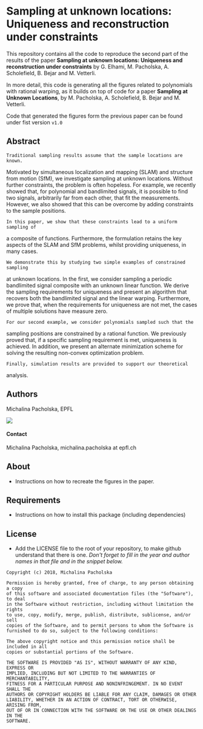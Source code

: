 
# Sampling at unknown locations: Uniqueness and reconstruction under constraints

This repository contains all the code to reproduce the second part of the 
results of the paper
**Sampling at unknown locations: Uniqueness and reconstruction under 
constraints**
 by G. Elhami, M. Pacholska, A. Scholefield, B. Bejar and M. Vetterli.

In more detail, this code is generating all the figures related to polynomials 
with rational warping,
as it builds on top of code for a paper
**Sampling at Unknown Locations**, by M. Pacholska, A. Scholefield, B. Bejar and 
M. Vetterli.

Code that generated the figures form the previous paper can be found under fist 
version `v1.0`

## Abstract

    Traditional sampling results assume that the sample locations are known. 
Motivated by simultaneous localization and mapping (SLAM) and structure from 
motion (SfM), we investigate sampling at unknown locations. Without further 
constraints, the problem is often hopeless. For example, we recently showed 
that, for polynomial and bandlimited signals, it is possible to find two 
signals, arbitrarily far from each other, that fit the measurements. However, we 
also showed that this can be overcome by adding constraints to the sample 
positions.

    In this paper, we show that these constraints lead to a uniform sampling of 
a composite of functions. Furthermore, the formulation retains the key aspects 
of the SLAM and SfM problems, whilst providing uniqueness, in many cases.

    We demonstrate this by studying two simple examples of constrained sampling 
at unknown locations. In the first, we consider sampling a periodic bandlimited 
signal composite with an unknown linear function. We derive the sampling 
requirements for uniqueness and present an algorithm that recovers both the 
bandlimited signal and the linear warping. Furthermore, we prove that, when the 
requirements for uniqueness are not met, the cases of multiple solutions have 
measure zero.

    For our second example, we consider polynomials sampled such that the 
sampling positions are constrained by a rational function. We previously proved 
that, if a specific sampling requirement is met, uniqueness is achieved. In 
addition, we present an alternate minimization scheme for solving the resulting 
non-convex optimization problem.

    Finally, simulation results are provided to support our theoretical 
analysis.

## Authors

Michalina Pacholska, EPFL

<img 
src="http://lcav.epfl.ch/files/content/sites/lcav/files/images/Home/
LCAV_anim_200.gif">


#### Contact

Michalina Pacholska, michalina.pacholska at epfl.ch

## About

* Instructions on how to recreate the figures in the paper.

## Requirements

* Instructions on how to install this package (including dependencies)

## License

* Add the LICENSE file to the root of your repository, to make github understand 
that there is one. *Don't forget to fill in the year and author names in that 
file and in the snippet below.*

```
Copyright (c) 2018, Michalina Pacholska

Permission is hereby granted, free of charge, to any person obtaining a copy
of this software and associated documentation files (the "Software"), to deal
in the Software without restriction, including without limitation the rights
to use, copy, modify, merge, publish, distribute, sublicense, and/or sell
copies of the Software, and to permit persons to whom the Software is
furnished to do so, subject to the following conditions:

The above copyright notice and this permission notice shall be included in all
copies or substantial portions of the Software.

THE SOFTWARE IS PROVIDED "AS IS", WITHOUT WARRANTY OF ANY KIND, EXPRESS OR
IMPLIED, INCLUDING BUT NOT LIMITED TO THE WARRANTIES OF MERCHANTABILITY,
FITNESS FOR A PARTICULAR PURPOSE AND NONINFRINGEMENT. IN NO EVENT SHALL THE
AUTHORS OR COPYRIGHT HOLDERS BE LIABLE FOR ANY CLAIM, DAMAGES OR OTHER
LIABILITY, WHETHER IN AN ACTION OF CONTRACT, TORT OR OTHERWISE, ARISING FROM,
OUT OF OR IN CONNECTION WITH THE SOFTWARE OR THE USE OR OTHER DEALINGS IN THE
SOFTWARE.
```
